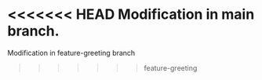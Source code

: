 <<<<<<< HEAD
Modification in main branch.
=======
Modification in feature-greeting branch
>>>>>>> feature-greeting
